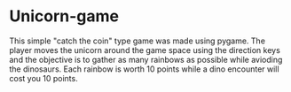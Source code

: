 # Unicorn-game
This simple "catch the coin" type game was made using pygame. The player moves the unicorn around the game space using the direction keys and the objective is to gather as many rainbows as possible while avioding the dinosaurs. Each rainbow is worth 10 points while a dino encounter will cost you 10 points. 
